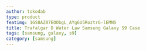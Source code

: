 ```yaml
---
author: tokodab
type: product
featimg: 1GS8AZ07EOObgL_AYg6U5RoztrG-lEMNS
title: Trafalgar D Water Law Samsung Galaxy S9 Case
tags: [samsung, galaxy, s9]
category: [samsung]
---
```

